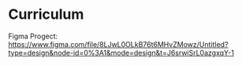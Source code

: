# Curriculum
Figma Progect:  https://www.figma.com/file/8LJwL0OLkB76t6MHvZMowz/Untitled?type=design&node-id=0%3A1&mode=design&t=J6srwiSrL0azgxqY-1
